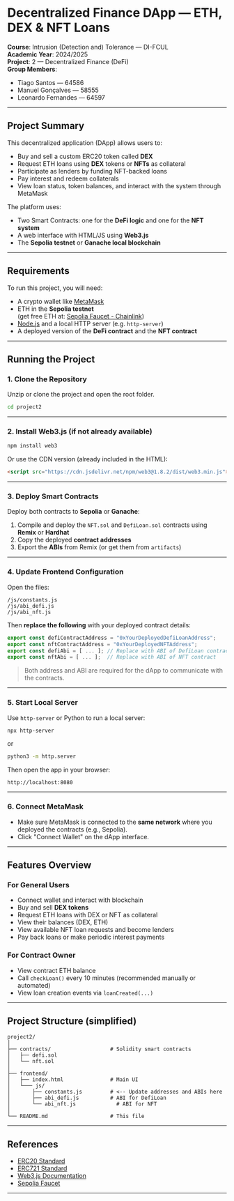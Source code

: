# Decentralized Finance DApp — ETH, DEX & NFT Loans

**Course**: Intrusion (Detection and) Tolerance — DI-FCUL  
**Academic Year**: 2024/2025  
**Project**: 2 — Decentralized Finance (DeFi)  
**Group Members**:
- Tiago Santos — 64586
- Manuel Gonçalves — 58555
- Leonardo Fernandes — 64597

---

## Project Summary

This decentralized application (DApp) allows users to:

- Buy and sell a custom ERC20 token called **DEX**
- Request ETH loans using **DEX** tokens or **NFTs** as collateral
- Participate as lenders by funding NFT-backed loans
- Pay interest and redeem collaterals
- View loan status, token balances, and interact with the system through MetaMask

The platform uses:
- Two Smart Contracts: one for the **DeFi logic** and one for the **NFT system**
- A web interface with HTML/JS using **Web3.js**
- The **Sepolia testnet** or **Ganache local blockchain**

---

## Requirements

To run this project, you will need:

- A crypto wallet like [MetaMask](https://metamask.io/)
- ETH in the **Sepolia testnet**  
  (get free ETH at: [Sepolia Faucet - Chainlink](https://faucets.chain.link/sepolia))
- [Node.js](https://nodejs.org/) and a local HTTP server (e.g. `http-server`)
- A deployed version of the **DeFi contract** and the **NFT contract**

---

## Running the Project

### 1. Clone the Repository

Unzip or clone the project and open the root folder.

```bash
cd project2
```

---

### 2. Install Web3.js (if not already available)

```bash
npm install web3
```

Or use the CDN version (already included in the HTML):

```html
<script src="https://cdn.jsdelivr.net/npm/web3@1.8.2/dist/web3.min.js"></script>
```

---

### 3. Deploy Smart Contracts

Deploy both contracts to **Sepolia** or **Ganache**:

1. Compile and deploy the `NFT.sol` and `DefiLoan.sol` contracts using **Remix** or **Hardhat**
2. Copy the deployed **contract addresses**
3. Export the **ABIs** from Remix (or get them from `artifacts`)

---

### 4. Update Frontend Configuration

Open the files:

```
/js/constants.js
/js/abi_defi.js
/js/abi_nft.js
```

Then **replace the following** with your deployed contract details:

```javascript
export const defiContractAddress = "0xYourDeployedDefiLoanAddress";
export const nftContractAddress = "0xYourDeployedNFTAddress";
export const defiAbi = [ ... ]; // Replace with ABI of DefiLoan contract
export const nftAbi = [ ... ];  // Replace with ABI of NFT contract
```

> Both address and ABI are required for the dApp to communicate with the contracts.

---

### 5. Start Local Server

Use `http-server` or Python to run a local server:

```bash
npx http-server
```

or

```bash
python3 -m http.server
```

Then open the app in your browser:
```
http://localhost:8080
```

---

### 6. Connect MetaMask

- Make sure MetaMask is connected to the **same network** where you deployed the contracts (e.g., Sepolia).
- Click "Connect Wallet" on the dApp interface.

---

## Features Overview

### For General Users
- Connect wallet and interact with blockchain
- Buy and sell **DEX tokens**
- Request ETH loans with DEX or NFT as collateral
- View their balances (DEX, ETH)
- View available NFT loan requests and become lenders
- Pay back loans or make periodic interest payments

### For Contract Owner
- View contract ETH balance
- Call `checkLoan()` every 10 minutes (recommended manually or automated)
- View loan creation events via `loanCreated(...)`

---

## Project Structure (simplified)

```
project2/
│
├── contracts/                   # Solidity smart contracts
│   ├── defi.sol
│   └── nft.sol
│
├── frontend/
│   ├── index.html               # Main UI
│   └─── js/
│       ├── constants.js         # <-- Update addresses and ABIs here
│       ├── abi_defi.js          # ABI for DefiLoan
│       └── abi_nft.js             # ABI for NFT     
│
└── README.md                    # This file
```
---

## References

- [ERC20 Standard](https://ethereum.org/en/developers/docs/standards/tokens/erc-20/)
- [ERC721 Standard](https://ethereum.org/en/developers/docs/standards/tokens/erc-721/)
- [Web3.js Documentation](https://web3js.readthedocs.io/)
- [Sepolia Faucet](https://faucets.chain.link/sepolia)

---

